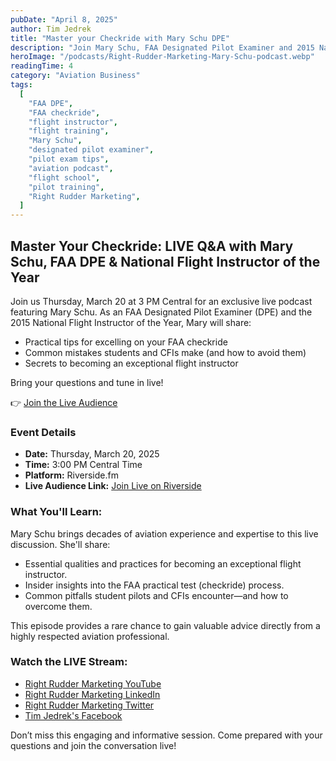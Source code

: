 ```yaml
---
pubDate: "April 8, 2025"
author: Tim Jedrek
title: "Master your Checkride with Mary Schu DPE"
description: "Join Mary Schu, FAA Designated Pilot Examiner and 2015 National Flight Instructor of the Year, for a live podcast discussing checkride success, flight training insights, and instructor best practices."
heroImage: "/podcasts/Right-Rudder-Marketing-Mary-Schu-podcast.webp"
readingTime: 4
category: "Aviation Business"
tags:
  [
    "FAA DPE",
    "FAA checkride",
    "flight instructor",
    "flight training",
    "Mary Schu",
    "designated pilot examiner",
    "pilot exam tips",
    "aviation podcast",
    "flight school",
    "pilot training",
    "Right Rudder Marketing",
  ]
---
```


## Master Your Checkride: LIVE Q&A with Mary Schu, FAA DPE & National Flight Instructor of the Year

Join us Thursday, March 20 at 3 PM Central for an exclusive live podcast featuring Mary Schu. As an FAA Designated Pilot Examiner (DPE) and the 2015 National Flight Instructor of the Year, Mary will share:

- Practical tips for excelling on your FAA checkride
- Common mistakes students and CFIs make (and how to avoid them)
- Secrets to becoming an exceptional flight instructor

Bring your questions and tune in live!

👉 [Join the Live Audience](https://riverside.fm/studio/podcast-40nqk)

### Event Details

- **Date:** Thursday, March 20, 2025
- **Time:** 3:00 PM Central Time
- **Platform:** Riverside.fm
- **Live Audience Link:** [Join Live on Riverside](https://riverside.fm/studio/podcast-40nqk)

### What You'll Learn:

Mary Schu brings decades of aviation experience and expertise to this live discussion. She'll share:

- Essential qualities and practices for becoming an exceptional flight instructor.
- Insider insights into the FAA practical test (checkride) process.
- Common pitfalls student pilots and CFIs encounter—and how to overcome them.

This episode provides a rare chance to gain valuable advice directly from a highly respected aviation professional.

### Watch the LIVE Stream:

- [Right Rudder Marketing YouTube](https://www.youtube.com/@rightruddermarketing/)
- [Right Rudder Marketing LinkedIn](https://www.linkedin.com/company/rightruddermarketing)
- [Right Rudder Marketing Twitter](https://x.com/rightruddermktg)
- [Tim Jedrek's Facebook](https://www.facebook.com/flightschoolmarketing)

Don’t miss this engaging and informative session. Come prepared with your questions and join the conversation live!
